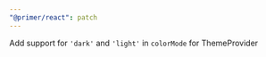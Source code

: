 ```yaml
---
"@primer/react": patch
---
```


Add support for `'dark'` and `'light'` in `colorMode` for ThemeProvider

